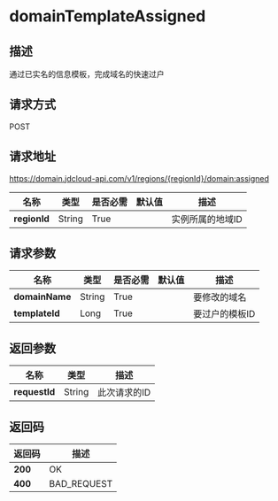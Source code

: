 # domainTemplateAssigned


## 描述
通过已实名的信息模板，完成域名的快速过户

## 请求方式
POST

## 请求地址
https://domain.jdcloud-api.com/v1/regions/{regionId}/domain:assigned

|名称|类型|是否必需|默认值|描述|
|---|---|---|---|---|
|**regionId**|String|True| |实例所属的地域ID|

## 请求参数
|名称|类型|是否必需|默认值|描述|
|---|---|---|---|---|
|**domainName**|String|True| |要修改的域名|
|**templateId**|Long|True| |要过户的模板ID|


## 返回参数
|名称|类型|描述|
|---|---|---|
|**requestId**|String|此次请求的ID|


## 返回码
|返回码|描述|
|---|---|
|**200**|OK|
|**400**|BAD_REQUEST|
